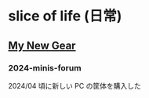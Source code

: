 # slice of life (日常)

## [My New Gear](./my-new-gear/)

### 2024-minis-forum

2024/04 頃に新しい PC の筐体を購入した





